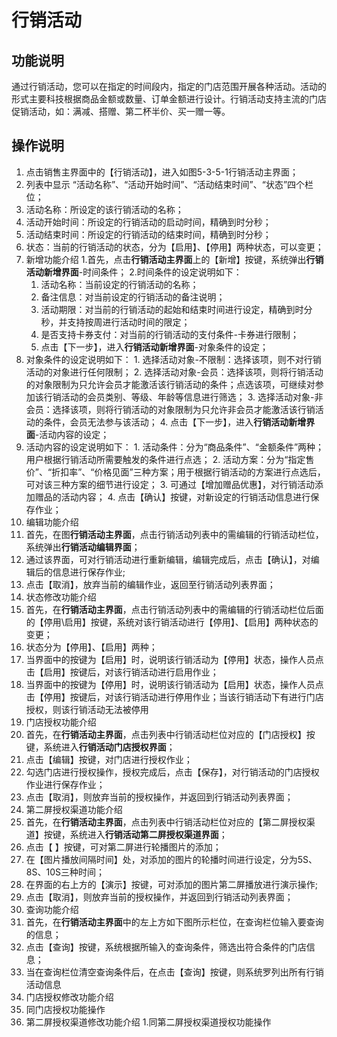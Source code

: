 # 行销活动


## 功能说明

通过行销活动，您可以在指定的时间段内，指定的门店范围开展各种活动。活动的形式主要科技根据商品金额或数量、订单金额进行设计。行销活动支持主流的门店促销活动，如：满减、搭赠、第二杯半价、买一赠一等。

## 操作说明

1.	点击销售主界面中的【行销活动】，进入如图5-3-5-1行销活动主界面；
2.	列表中显示 “活动名称”、“活动开始时间”、“活动结束时间”、“状态”四个栏位；
  1. 活动名称：所设定的该行销活动的名称；
  2. 活动开始时间：所设定的行销活动的启动时间，精确到时分秒；
  3. 活动结束时间：所设定的行销活动的结束时间，精确到时分秒；
  4. 状态：当前的行销活动的状态，分为【启用】、【停用】两种状态，可以变更；
3.	新增功能介绍
  1.首先，点击**行销活动主界面**上的【新增】按键，系统弹出**行销活动新增界面**-时间条件；
  2.时间条件的设定说明如下：
    1. 活动名称：当前设定的行销活动的名称；
    2. 备注信息：对当前设定的行销活动的备注说明；
    3. 活动期限：对当前的行销活动的起始和结束时间进行设定，精确到时分秒，并支持按周进行活动时间的限定；
    4. 是否支持卡券支付：对当前的行销活动的支付条件-卡券进行限制；
    5. 点击【下一步】，进入**行销活动新增界面**-对象条件的设定；
  3. 对象条件的设定说明如下：
    1. 选择活动对象-不限制：选择该项，则不对行销活动的对象进行任何限制；
    2. 选择活动对象-会员：选择该项，则将行销活动的对象限制为只允许会员才能激活该行销活动的条件；点选该项，可继续对参加该行销活动的会员类别、等级、年龄等信息进行筛选；
    3. 选择活动对象-非会员：选择该项，则将行销活动的对象限制为只允许非会员才能激活该行销活动的条件，会员无法参与该活动；
    4. 点击【下一步】，进入**行销活动新增界面**-活动内容的设定；
  4. 活动内容的设定说明如下：
    1. 活动条件：分为“商品条件”、“金额条件”两种；用户根据行销活动所需要触发的条件进行点选；
    2. 活动方案：分为“指定售价”、“折扣率”、“价格见面”三种方案；用于根据行销活动的方案进行点选后，可对该三种方案的细节进行设定；
    3. 可通过【增加赠品优惠】，对行销活动添加赠品的活动内容；
    4. 点击【确认】按键，对新设定的行销活动信息进行保存作业；
4.	编辑功能介绍
  1. 首先，在图**行销活动主界面**，点击行销活动列表中的需编辑的行销活动栏位，系统弹出**行销活动编辑界面**；
  2. 通过该界面，可对行销活动进行重新编辑，编辑完成后，点击【确认】，对编辑后的信息进行保存作业;
  3. 点击【取消】，放弃当前的编辑作业，返回至行销活动列表界面；
5.	状态修改功能介绍
  1. 首先，在**行销活动主界面**，点击行销活动列表中的需编辑的行销活动栏位后面的【停用\启用】按键，系统对该行销活动进行【停用】、【启用】两种状态的变更；
  2. 状态分为【停用】、【启用】两种；
  3. 当界面中的按键为【启用】时，说明该行销活动为【停用】状态，操作人员点击【启用】按键后，对该行销活动进行启用作业；
  4. 当界面中的按键为【停用】时，说明该行销活动为【启用】状态，操作人员点击【停用】按键后，对该行销活动进行停用作业；当该行销活动下有进行门店授权，则该行销活动无法被停用
6.	门店授权功能介绍
  1. 首先，在**行销活动主界面**，点击列表中行销活动栏位对应的【门店授权】按键，系统进入**行销活动门店授权界面**；
  2. 点击【编辑】按键，对门店进行授权作业；
  3. 勾选门店进行授权操作，授权完成后，点击【保存】，对行销活动的门店授权作业进行保存作业；
  4. 点击【取消】，则放弃当前的授权操作，并返回到行销活动列表界面；
7.	第二屏授权渠道功能介绍
  1. 首先，在**行销活动主界面**，点击列表中行销活动栏位对应的【第二屏授权渠道】按键，系统进入**行销活动第二屏授权渠道界面**；
  2. 点击【 】按键，可对第二屏进行轮播图片的添加；
  3. 在【图片播放间隔时间】处，对添加的图片的轮播时间进行设定，分为5S、8S、10S三种时间；
  4. 在界面的右上方的【演示】按键，可对添加的图片第二屏播放进行演示操作;
  5. 点击【取消】，则放弃当前的授权操作，并返回到行销活动列表界面；
8.	查询功能介绍
  1. 首先，在**行销活动主界面**中的左上方如下图所示栏位，在查询栏位输入要查询的信息；
  2. 点击【查询】按键，系统根据所输入的查询条件，筛选出符合条件的门店信息；
  3. 当在查询栏位清空查询条件后，在点击【查询】按键，则系统罗列出所有行销活动信息
9.	门店授权修改功能介绍
  1. 同门店授权功能操作
10.	第二屏授权渠道修改功能介绍
  1.同第二屏授权渠道授权功能操作
